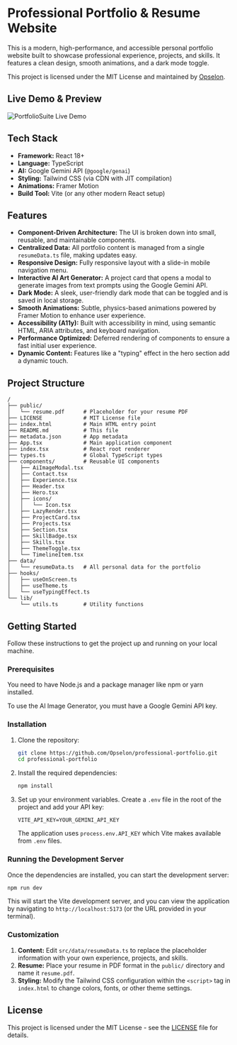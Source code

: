 
# Professional Portfolio & Resume Website

This is a modern, high-performance, and accessible personal portfolio website built to showcase professional experience, projects, and skills. It features a clean design, smooth animations, and a dark mode toggle.

This project is licensed under the MIT License and maintained by [Opselon](https://github.com/Opselon).

## Live Demo & Preview

![PortfolioSuite Live Demo](https://github.com/Opselon/PortfolioSuite/blob/main/PortfolioSuite/images/website.gif?raw=true)

## Tech Stack

- **Framework:** React 18+
- **Language:** TypeScript
- **AI:** Google Gemini API (`@google/genai`)
- **Styling:** Tailwind CSS (via CDN with JIT compilation)
- **Animations:** Framer Motion
- **Build Tool:** Vite (or any other modern React setup)

## Features

- **Component-Driven Architecture:** The UI is broken down into small, reusable, and maintainable components.
- **Centralized Data:** All portfolio content is managed from a single `resumeData.ts` file, making updates easy.
- **Responsive Design:** Fully responsive layout with a slide-in mobile navigation menu.
- **Interactive AI Art Generator:** A project card that opens a modal to generate images from text prompts using the Google Gemini API.
- **Dark Mode:** A sleek, user-friendly dark mode that can be toggled and is saved in local storage.
- **Smooth Animations:** Subtle, physics-based animations powered by Framer Motion to enhance user experience.
- **Accessibility (A11y):** Built with accessibility in mind, using semantic HTML, ARIA attributes, and keyboard navigation.
- **Performance Optimized:** Deferred rendering of components to ensure a fast initial user experience.
- **Dynamic Content:** Features like a "typing" effect in the hero section add a dynamic touch.

## Project Structure

```
/
├── public/
│   └── resume.pdf      # Placeholder for your resume PDF
├── LICENSE             # MIT License file
├── index.html          # Main HTML entry point
├── README.md           # This file
├── metadata.json       # App metadata
├── App.tsx             # Main application component
├── index.tsx           # React root renderer
├── types.ts            # Global TypeScript types
├── components/         # Reusable UI components
│   ├── AiImageModal.tsx
│   ├── Contact.tsx
│   ├── Experience.tsx
│   ├── Header.tsx
│   ├── Hero.tsx
│   ├── icons/
│   │   └── Icon.tsx
│   ├── LazyRender.tsx
│   ├── ProjectCard.tsx
│   ├── Projects.tsx
│   ├── Section.tsx
│   ├── SkillBadge.tsx
│   ├── Skills.tsx
│   ├── ThemeToggle.tsx
│   └── TimelineItem.tsx
├── data/
│   └── resumeData.ts   # All personal data for the portfolio
├── hooks/
│   ├── useOnScreen.ts
│   ├── useTheme.ts
│   └── useTypingEffect.ts
└── lib/
    └── utils.ts        # Utility functions
```

## Getting Started

Follow these instructions to get the project up and running on your local machine.

### Prerequisites

You need to have Node.js and a package manager like npm or yarn installed.

To use the AI Image Generator, you must have a Google Gemini API key.

### Installation

1.  Clone the repository:
    ```sh
    git clone https://github.com/Opselon/professional-portfolio.git
    cd professional-portfolio
    ```
2.  Install the required dependencies:
    ```sh
    npm install
    ```
3.  Set up your environment variables. Create a `.env` file in the root of the project and add your API key:
    ```
    VITE_API_KEY=YOUR_GEMINI_API_KEY
    ```
    The application uses `process.env.API_KEY` which Vite makes available from `.env` files.

### Running the Development Server

Once the dependencies are installed, you can start the development server:

```sh
npm run dev
```

This will start the Vite development server, and you can view the application by navigating to `http://localhost:5173` (or the URL provided in your terminal).

### Customization

1.  **Content:** Edit `src/data/resumeData.ts` to replace the placeholder information with your own experience, projects, and skills.
2.  **Resume:** Place your resume in PDF format in the `public/` directory and name it `resume.pdf`.
3.  **Styling:** Modify the Tailwind CSS configuration within the `<script>` tag in `index.html` to change colors, fonts, or other theme settings.

## License

This project is licensed under the MIT License - see the [LICENSE](LICENSE) file for details.